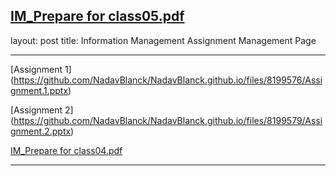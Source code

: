 [IM_Prepare for class05.pdf](https://github.com/NadavBlanck/NadavBlanck.github.io/files/8199942/IM_Prepare.for.class05.pdf)
---
layout: post
title: Information Management Assignment Management Page

---

[Assignment 1] (https://github.com/NadavBlanck/NadavBlanck.github.io/files/8199576/Assignment.1.pptx)


[Assignment 2] (https://github.com/NadavBlanck/NadavBlanck.github.io/files/8199579/Assignment.2.pptx)

[IM_Prepare for class04.pdf](https://github.com/NadavBlanck/NadavBlanck.github.io/files/8199938/IM_Prepare.for.class04.pdf)

---

